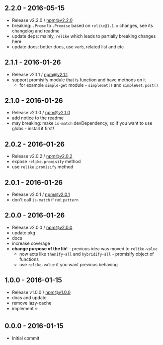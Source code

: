 

## 2.2.0 - 2016-05-15
- Release v2.2.0 / npm@v2.2.0
- breaking: `.Prome` to `.Promise` based on `relike@1.1.x` changes, see its changelog and readme
- update deps: mainly, `relike` which leads to partially breaking changes here 
- update docs: better docs, use `verb`, related list and etc

## 2.1.1 - 2016-01-26
- Release v2.1.1 / npm@v2.1.1
- support promisify module that is function and have methods on it
  + for example `simple-get` module - `simpleGet()` and `simpleGet.post()`

## 2.1.0 - 2016-01-26
- Release v2.1.0 / npm@v2.1.0
- add notice to the readme
- may breaking: make `is-match` devDependency, so if you want to use globs - install it first!

## 2.0.2 - 2016-01-26
- Release v2.0.2 / npm@v2.0.2
- expose `relike.promisify` method
- use `relike.promisify` method

## 2.0.1 - 2016-01-26
- Release v2.0.1 / npm@v2.0.1
- don't call `is-match` if not `pattern`

## 2.0.0 - 2016-01-26
- Release v2.0.0 / npm@v2.0.0
- update pkg
- docs
- increase coverage
- **change purpose of the lib!** - previous idea was moved to `relike-value`
  + now acts like `thenify-all` and `hybridify-all` - promisify object of functions
  + use `relike-value` if you want previous behaving

## 1.0.0 - 2016-01-15
- Release v1.0.0 / npm@v1.0.0
- docs and update
- remove lazy-cache
- implement :star:

## 0.0.0 - 2016-01-15
- Initial commit